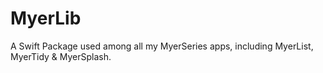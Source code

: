 # MyerLib

A Swift Package used among all my MyerSeries apps, including MyerList, MyerTidy & MyerSplash.
